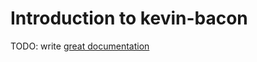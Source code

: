# Introduction to kevin-bacon

TODO: write [great documentation](http://jacobian.org/writing/what-to-write/)
